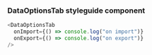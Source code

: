 ### DataOptionsTab styleguide component

```js
<DataOptionsTab
  onImport={() => console.log("on import")}
  onExport={() => console.log("on export")}
/>
```

